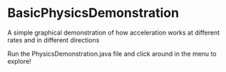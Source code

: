 # BasicPhysicsDemonstration
A simple graphical demonstration of how acceleration works at different rates and in different directions

Run the PhysicsDemonstration.java file and click around in the menu to explore!
